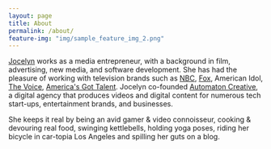 ```yaml
---
layout: page
title: About
permalink: /about/
feature-img: "img/sample_feature_img_2.png"
---
```

[Jocelyn](https://about.me/unaccomplished) works as a media entrepreneur, with a background in film, advertising, new media, and software development. She has had the pleasure of working with television brands such as [NBC](http://www.nbc.com/), [Fox](http://www.fox.com/), American Idol, [The Voice](http://www.nbc.com/the-voice/exclusives/app-s11), [America's Got Talent](http://www.nbc.com/americas-got-talent/exclusives/agt-app).  Jocelyn co-founded [Automaton Creative](http://automatoncreative.com/), a digital agency that produces videos and digital content for numerous tech start-ups, entertainment brands, and businesses.

She keeps it real by being an avid gamer & video connoisseur, cooking & devouring real food, swinging kettlebells, holding yoga poses, riding her bicycle in car-topia Los Angeles and spilling her guts on a blog.
